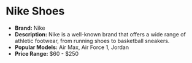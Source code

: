 # Nike Shoes

- **Brand:** Nike
- **Description:** Nike is a well-known brand that offers a wide range of athletic footwear, from running shoes to basketball sneakers.
- **Popular Models:** Air Max, Air Force 1, Jordan
- **Price Range:** $60 - $250


